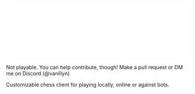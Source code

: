![vanilla-chess](https://github.com/vanillyn/vanilla-chess/blob/main/assets/vanilla/logo/vChessLogoLong.png)

<hl>
 
Not playable. You can help contribute, though! Make a pull request or DM me on Discord (@vanillyn)

Customizable chess client for playing locally, online or against bots.
